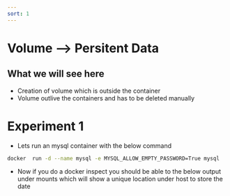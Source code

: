 ```yaml
---
sort: 1
---
```


# Volume --> Persitent Data

## What we will see here
* Creation of volume which is outside the container 
* Volume outlive the containers and has to be deleted manually

# Experiment 1
 * Lets run an mysql container with the below command
```bash
docker  run -d --name mysql -e MYSQL_ALLOW_EMPTY_PASSWORD=True mysql
```
* Now if you do a docker inspect you should be able to  the below output under mounts which will show a unique location under host to store the date



